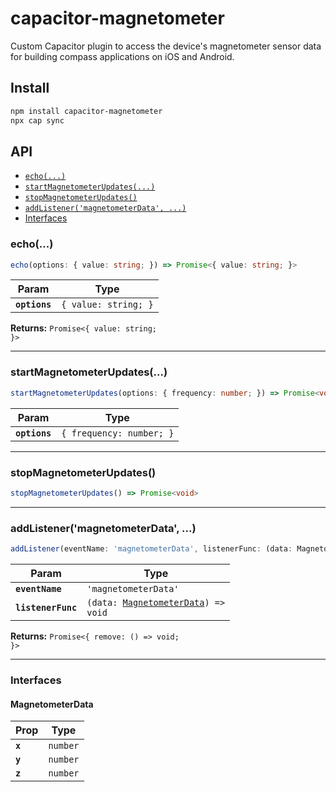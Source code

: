 # capacitor-magnetometer

Custom Capacitor plugin to access the device's magnetometer sensor data for building compass applications on iOS and Android.

## Install

```bash
npm install capacitor-magnetometer
npx cap sync
```

## API

<docgen-index>

* [`echo(...)`](#echo)
* [`startMagnetometerUpdates(...)`](#startmagnetometerupdates)
* [`stopMagnetometerUpdates()`](#stopmagnetometerupdates)
* [`addListener('magnetometerData', ...)`](#addlistenermagnetometerdata)
* [Interfaces](#interfaces)

</docgen-index>

<docgen-api>
<!--Update the source file JSDoc comments and rerun docgen to update the docs below-->

### echo(...)

```typescript
echo(options: { value: string; }) => Promise<{ value: string; }>
```

| Param         | Type                            |
| ------------- | ------------------------------- |
| **`options`** | <code>{ value: string; }</code> |

**Returns:** <code>Promise&lt;{ value: string; }&gt;</code>

--------------------


### startMagnetometerUpdates(...)

```typescript
startMagnetometerUpdates(options: { frequency: number; }) => Promise<void>
```

| Param         | Type                                |
| ------------- | ----------------------------------- |
| **`options`** | <code>{ frequency: number; }</code> |

--------------------


### stopMagnetometerUpdates()

```typescript
stopMagnetometerUpdates() => Promise<void>
```

--------------------


### addListener('magnetometerData', ...)

```typescript
addListener(eventName: 'magnetometerData', listenerFunc: (data: MagnetometerData) => void) => Promise<{ remove: () => void; }>
```

| Param              | Type                                                                             |
| ------------------ | -------------------------------------------------------------------------------- |
| **`eventName`**    | <code>'magnetometerData'</code>                                                  |
| **`listenerFunc`** | <code>(data: <a href="#magnetometerdata">MagnetometerData</a>) =&gt; void</code> |

**Returns:** <code>Promise&lt;{ remove: () =&gt; void; }&gt;</code>

--------------------


### Interfaces


#### MagnetometerData

| Prop    | Type                |
| ------- | ------------------- |
| **`x`** | <code>number</code> |
| **`y`** | <code>number</code> |
| **`z`** | <code>number</code> |

</docgen-api>
